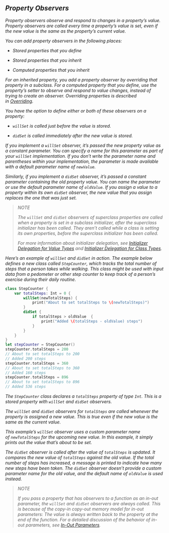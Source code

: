 ## *Property Observers*

*Property observers observe and respond to changes in a property’s value. Property observers are called every time a property’s value is set, even if the new value is the same as the property’s current value.*

*You can add property observers in the following places:*

- *Stored properties that you define*

- *Stored properties that you inherit*

- *Computed properties that you inherit*

*For an inherited property, you add a property observer by overriding that property in a subclass. For a computed property that you define, use the property’s setter to observe and respond to value changes, instead of trying to create an observer. Overriding properties is described in [Overriding](https://docs.swift.org/swift-book/LanguageGuide/Inheritance.html#ID196).*

*You have the option to define either or both of these observers on a property:*

- *`willSet` is called just before the value is stored.*

- *`didSet` is called immediately after the new value is stored.*

*If you implement a `willSet` observer, it’s passed the new property value as a constant parameter. You can specify a name for this parameter as part of your `willSet` implementation. If you don’t write the parameter name and parentheses within your implementation, the parameter is made available with a default parameter name of `newValue`.*

*Similarly, if you implement a `didSet` observer, it’s passed a constant parameter containing the old property value. You can name the parameter or use the default parameter name of `oldValue`. If you assign a value to a property within its own `didSet` observer, the new value that you assign replaces the one that was just set.*

> *NOTE*
> 
> *The `willSet` and `didSet` observers of superclass properties are called when a property is set in a subclass initializer, after the superclass initializer has been called. They aren’t called while a class is setting its own properties, before the superclass initializer has been called.*
> 
> *For more information about initializer delegation, see [Initializer Delegation for Value Types](https://docs.swift.org/swift-book/LanguageGuide/Initialization.html#ID215) and [Initializer Delegation for Class Types](https://docs.swift.org/swift-book/LanguageGuide/Initialization.html#ID219).*

*Here’s an example of `willSet` and `didSet` in action. The example below defines a new class called `StepCounter`, which tracks the total number of steps that a person takes while walking. This class might be used with input data from a pedometer or other step counter to keep track of a person’s exercise during their daily routine.*

```swift
class StepCounter {
    var totalSteps: Int = 0 {
        willSet(newTotalSteps) {
            print("About to set totalSteps to \(newTotalSteps)")
        }
        didSet {
            if totalSteps > oldValue  {
                print("Added \(totalSteps - oldValue) steps")
            }
        }
    }
}
let stepCounter = StepCounter()
stepCounter.totalSteps = 200
// About to set totalSteps to 200
// Added 200 steps
stepCounter.totalSteps = 360
// About to set totalSteps to 360
// Added 160 steps
stepCounter.totalSteps = 896
// About to set totalSteps to 896
// Added 536 steps
```

*The `StepCounter` class declares a `totalSteps` property of type `Int`. This is a stored property with `willSet` and `didSet` observers.*

*The `willSet` and `didSet` observers for `totalSteps` are called whenever the property is assigned a new value. This is true even if the new value is the same as the current value.*

*This example’s `willSet` observer uses a custom parameter name of `newTotalSteps` for the upcoming new value. In this example, it simply prints out the value that’s about to be set.*

*The `didSet` observer is called after the value of `totalSteps` is updated. It compares the new value of `totalSteps` against the old value. If the total number of steps has increased, a message is printed to indicate how many new steps have been taken. The `didSet` observer doesn’t provide a custom parameter name for the old value, and the default name of `oldValue` is used instead.*

> *NOTE*
> 
> *If you pass a property that has observers to a function as an in-out parameter, the `willSet` and `didSet` observers are always called. This is because of the copy-in copy-out memory model for in-out parameters: The value is always written back to the property at the end of the function. For a detailed discussion of the behavior of in-out parameters, see [In-Out Parameters](https://docs.swift.org/swift-book/ReferenceManual/Declarations.html#ID545).*


